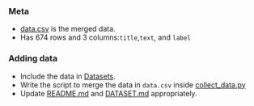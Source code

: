 ### Meta

- [data.csv](/data.csv) is the merged data.
- Has 674 rows and 3 columns:`title`,`text`, and `label`

### Adding data

- Include the data in [Datasets](/Datasets).
- Write the script to merge the data in `data.csv` inside [collect_data.py](/collect_data.py)
- Update [README.md](/README.md) and [DATASET.md](DATASET.md) appropriately.
